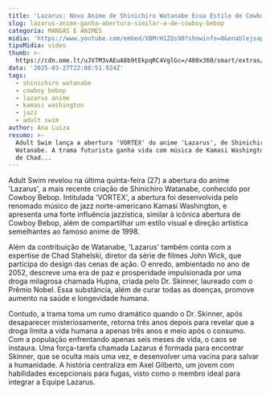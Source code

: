 ```yaml
---
title: 'Lazarus: Novo Anime de Shinichiro Watanabe Ecoa Estilo de Cowboy Bebop'
slug: lazarus-anime-ganha-abertura-similar-a-de-cowboy-bebop
categoria: MANGÁS E ANIMES
midia: 'https://www.youtube.com/embed/XBMrH1ZQs90?showinfo=0&enablejsapi=1'
tipoMidia: video
thumb: >-
  https://cdn.ome.lt/uJV7M3vAEuA8b9tEkpqRC4VglGc=/480x360/smart/extras/conteudos/Design_sem_nome_-_2025-03-27T182033.113.png
data: '2025-03-27T22:08:51.924Z'
tags:
  - shinichiro watanabe
  - cowboy bebop
  - lazarus anime
  - kamasi washington
  - jazz
  - adult swim
author: Ana Luiza
resumo: >-
  Adult Swim lança a abertura 'VORTEX' do anime 'Lazarus', de Shinichiro
  Watanabe. A trama futurista ganha vida com música de Kamasi Washington e ação
  de Chad...
---
```


Adult Swim revelou na última quinta-feira (27) a abertura do anime 'Lazarus', a mais recente criação de Shinichiro Watanabe, conhecido por Cowboy Bebop. Intitulada 'VORTEX', a abertura foi desenvolvida pelo renomado músico de jazz norte-americano Kamasi Washington, e apresenta uma forte influência jazzística, similar à icônica abertura de Cowboy Bebop, além de compartilhar um estilo visual e direção artística semelhantes ao famoso anime de 1998.

Além da contribuição de Watanabe, 'Lazarus' também conta com a expertise de Chad Stahelski, diretor da série de filmes John Wick, que participa do design das cenas de ação. O enredo, ambientado no ano de 2052, descreve uma era de paz e prosperidade impulsionada por uma droga milagrosa chamada Hupna, criada pelo Dr. Skinner, laureado com o Prêmio Nobel. Essa substância, além de curar todas as doenças, promove aumento na saúde e longevidade humana.

Contudo, a trama toma um rumo dramático quando o Dr. Skinner, após desaparecer misteriosamente, retorna três anos depois para revelar que a droga limita a vida humana a apenas três anos e meio após o consumo. Com a população enfrentando apenas seis meses de vida, o caos se instaura. Uma força-tarefa chamada Lazarus é formada para encontrar Skinner, que se oculta mais uma vez, e desenvolver uma vacina para salvar a humanidade. A história centraliza em Axel Gilberto, um jovem com habilidades excepcionais para fugas, visto como o membro ideal para integrar a Equipe Lazarus.
